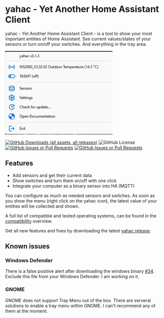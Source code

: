 # yahac - Yet Another Home Assistant Client

yahac - Yet Another Home Assistant Client - is a tool to show your most important entities of Home Assistant.
See current values/states of your sensors or turn on/off your switches. And everything in the tray area.

![yahac in tray Icon](assets/screenshots/yahac_traymenu_with_entities.png)

[![GitHub Downloads (all assets, all releases)](https://img.shields.io/github/downloads/dseichter/yahac/total)](https://github.com/dseichter/yahac/releases)
![GitHub License](https://img.shields.io/github/license/dseichter/yahac)
[![GitHub Issues or Pull Requests](https://img.shields.io/github/issues/dseichter/yahac)](https://github.com/dseichter/yahac/issues)
[![GitHub Issues or Pull Requests](https://img.shields.io/github/issues-pr/dseichter/yahac)](https://github.com/dseichter/yahac/pulls)


## Features

* Add sensors and get their current data
* Show switches and turn them on/off with one click
* Integrate your computer as a binary sensor into HA (MQTT)

You can configure as much as needed sensors and switches. As soon as you show the menu (right click on the yahac icon), the latest value of your entities will be collected and shown.

A full list of compatible and tested operating systems, can be found in the [compatibility](compatibility.md) overview.

Get all new features and fixes by downloading the latest [yahac release](https://github.com/dseichter/yahac/releases).


## Known issues

### Windows Defender 
There is a false positive alert after downloading the windows binary [#34](https://github.com/dseichter/yahac/issues/34). Exclude this file from your Windows Defender. I am working on it.

### GNOME
GNOME does not support Tray Menu out of the box. There are serveral solutions to enable a tray menu within GNOME. I can't recommend any of them at the moment.